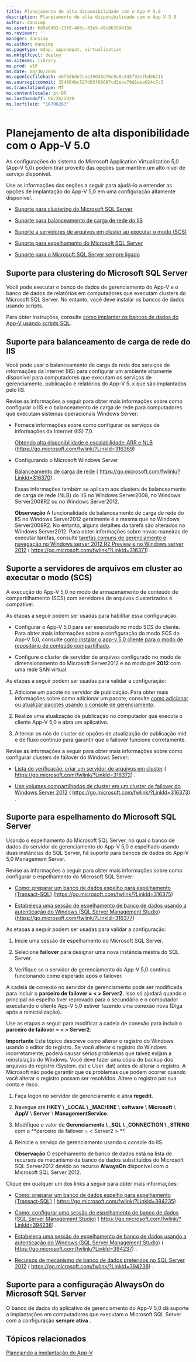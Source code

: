 ```yaml
---
title: Planejamento de alta disponibilidade com o App-V 5.0
description: Planejamento de alta disponibilidade com o App-V 5.0
author: dansimp
ms.assetid: 6d9a6492-23f8-465c-82e5-49c863594156
ms.reviewer: ''
manager: dansimp
ms.author: dansimp
ms.pagetype: mdop, appcompat, virtualization
ms.mktglfcycl: deploy
ms.sitesec: library
ms.prod: w10
ms.date: 08/30/2016
ms.openlocfilehash: ebf586de7cae19d40d76c9c0c845f93e7bd9021b
ms.sourcegitcommit: 354664bc527d93f80687cd2eba70d1eea024c7c3
ms.translationtype: MT
ms.contentlocale: pt-BR
ms.lasthandoff: 06/26/2020
ms.locfileid: "10796263"
---
```

# Planejamento de alta disponibilidade com o App-V 5.0


As configurações do sistema do Microsoft Application Virtualization 5,0 (App-V 5,0) podem tirar proveito das opções que mantêm um alto nível de serviço disponível.

Use as informações das seções a seguir para ajudá-lo a entender as opções de implantação do App-V 5,0 em uma configuração altamente disponível.

-   [Suporte para clustering do Microsoft SQL Server](#bkmk-sqlcluster)

-   [Suporte para balanceamento de carga de rede do IIS](#bkmk-iisloadbal)

-   [Suporte a servidores de arquivos em cluster ao executar o modo (SCS)](#bkmk-clusterscsmode)

-   [Suporte para espelhamento do Microsoft SQL Server](#bkmk-sqlmirroring)

-   [Suporte para o Microsoft SQL Server sempre ligado](#bkmk-sqlalwayson)

## <a href="" id="bkmk-sqlcluster"></a>Suporte para clustering do Microsoft SQL Server


Você pode executar o banco de dados de gerenciamento do App-V e o banco de dados de relatórios em computadores que executam clusters do Microsoft SQL Server. No entanto, você deve instalar os bancos de dados usando scripts.

Para obter instruções, consulte [como implantar os bancos de dados do App-V usando scripts SQL](how-to-deploy-the-app-v-databases-by-using-sql-scripts.md).

## <a href="" id="bkmk-iisloadbal"></a>Suporte para balanceamento de carga de rede do IIS


Você pode usar o balanceamento de carga de rede dos serviços de informações da Internet (IIS) para configurar um ambiente altamente disponível para computadores que executam os serviços de gerenciamento, publicação e relatórios do App-V 5. x que são implantados pelo IIS.

Revise as informações a seguir para obter mais informações sobre como configurar o IIS e o balanceamento de carga de rede para computadores que executam sistemas operacionais Windows Server:

-   Fornece informações sobre como configurar os serviços de informações da Internet (IIS) 7,0.

    [Obtendo alta disponibilidade e escalabilidade-ARR e NLB](https://go.microsoft.com/fwlink/?LinkId=316369) (https://go.microsoft.com/fwlink/?LinkId=316369)

-   Configurando o Microsoft Windows Server

    [Balanceamento de carga de rede](https://go.microsoft.com/fwlink/?LinkId=316370) ( https://go.microsoft.com/fwlink/?LinkId=316370) .

    Essas informações também se aplicam aos clusters de balanceamento de carga de rede (NLB) do IIS no Windows Server2008, no Windows Server2008R2 ou no Windows Server2012.

    **Observação**  A funcionalidade de balanceamento de carga de rede do IIS no Windows Server2012 geralmente é a mesma que no Windows Server2008R2. No entanto, alguns detalhes da tarefa são alterados no Windows Server2012. Para obter informações sobre novas maneiras de executar tarefas, consulte [tarefas comuns de gerenciamento e navegação no Windows server 2012 R2 Preview e no Windows server 2012](https://go.microsoft.com/fwlink/?LinkId=316371) ( https://go.microsoft.com/fwlink/?LinkId=316371) .

     

## <a href="" id="bkmk-clusterscsmode"></a>Suporte a servidores de arquivos em cluster ao executar o modo (SCS)


A execução do App-V 5,0 no modo de armazenamento de conteúdo de compartilhamento (SCS) com servidores de arquivos clusterizados é compatível.

As etapas a seguir podem ser usadas para habilitar essa configuração:

-   Configurar o App-V 5,0 para ser executado no modo SCS do cliente. Para obter mais informações sobre a configuração do modo SCS do App-V 5,0, consulte [como instalar o app-v 5,0 cliente para o modo de repositório de conteúdo compartilhado](how-to-install-the-app-v-50-client-for-shared-content-store-mode.md).

-   Configure o cluster de servidor de arquivos configurado no modo de dimensionamento do Microsoft Server2012 e no modo pré **2012** com uma rede SAN virtual.

As etapas a seguir podem ser usadas para validar a configuração:

1.  Adicione um pacote no servidor de publicação. Para obter mais informações sobre como adicionar um pacote, consulte [como adicionar ou atualizar pacotes usando o console de gerenciamento](how-to-add-or-upgrade-packages-by-using-the-management-console-beta-gb18030.md).

2.  Realize uma atualização de publicação no computador que executa o cliente App-V 5,0 e abra um aplicativo.

3.  Alternar os nós de cluster de opções de atualização de publicação mid e de fluxo contínuo para garantir que o failover funcione corretamente.

Revise as informações a seguir para obter mais informações sobre como configurar clusters de failover do Windows Server:

-   [Lista de verificação: criar um servidor de arquivos em cluster](https://go.microsoft.com/fwlink/?LinkId=316372) ( https://go.microsoft.com/fwlink/?LinkId=316372) .

-   [Use volumes compartilhados de cluster em um cluster de failover do Windows Server 2012](https://go.microsoft.com/fwlink/?LinkId=316373) ( https://go.microsoft.com/fwlink/?LinkId=316373) .

## <a href="" id="bkmk-sqlmirroring"></a>Suporte para espelhamento do Microsoft SQL Server


Usando o espelhamento do Microsoft SQL Server, no qual o banco de dados do servidor de gerenciamento do App-V 5,0 é espelhado usando duas instâncias do SQL Server, há suporte para bancos de dados do App-V 5,0 Management Server.

Revise as informações a seguir para obter mais informações sobre como configurar o espelhamento do Microsoft SQL Server:

-   [Como: preparar um banco de dados espelho para espelhamento (Transact-SQL)](https://go.microsoft.com/fwlink/?LinkId=316375) (https://go.microsoft.com/fwlink/?LinkId=316375)

-   [Estabeleça uma sessão de espelhamento de banco de dados usando a autenticação do Windows (SQL Server Management Studio)](https://go.microsoft.com/fwlink/?LinkId=316377) (https://go.microsoft.com/fwlink/?LinkId=316377)

As etapas a seguir podem ser usadas para validar a configuração:

1.  Inicie uma sessão de espelhamento do Microsoft SQL Server.

2.  Selecione **failover** para designar uma nova instância mestra do SQL Server.

3.  Verifique se o servidor de gerenciamento do App-V 5,0 continua funcionando como esperado após o failover.

A cadeia de conexão no servidor de gerenciamento pode ser modificada para incluir o **parceiro de failover = &lt; &gt; Server2**. Isso só ajudará quando o principal no espelho tiver reprovado para o secundário e o computador executando o cliente App-V 5,0 estiver fazendo uma conexão nova (Diga após a reinicialização).

Use as etapas a seguir para modificar a cadeia de conexão para incluir o **parceiro de failover = &lt; &gt; Server2**:

**Importante**  Este tópico descreve como alterar o registro do Windows usando o editor do registro. Se você alterar o registro do Windows incorretamente, poderá causar sérios problemas que talvez exijam a reinstalação do Windows. Você deve fazer uma cópia de backup dos arquivos do registro (System. dat e User. dat) antes de alterar o registro. A Microsoft não pode garantir que os problemas que podem ocorrer quando você alterar o registro possam ser resolvidos. Altere o registro por sua conta e risco.

 

1.  Faça logon no servidor de gerenciamento e abra **regedit**.

2.  Navegue até **HKEY \ _LOCAL \ _MACHINE**  \\  **software**  \\  **Microsoft**  \\  **AppV**  \\  **Server**  \\  **ManagementService**.

3.  Modifique o valor de **Gerenciamento \ _SQL \ _CONNECTION \ _STRING** com o **parceiro de failover = &lt; Server2 &gt; **.

4.  Reinicie o serviço de gerenciamento usando o console do IIS.

    **Observação**  O espelhamento de banco de dados está na lista de recursos de mecanismo de banco de dados substituídos do Microsoft SQL Server2012 devido ao recurso **AlwaysOn** disponível com o Microsoft SQL Server 2012.

     

Clique em qualquer um dos links a seguir para obter mais informações:

-   [Como: preparar um banco de dados espelho para espelhamento (Transact-SQL)](https://go.microsoft.com/fwlink/?LinkId=394235) ( https://go.microsoft.com/fwlink/?LinkId=394235) .

-   [Como: configurar uma sessão de espelhamento de banco de dados (SQL Server Management Studio)](https://go.microsoft.com/fwlink/?LinkId=394236) ( https://go.microsoft.com/fwlink/?LinkId=394236) .

-   [Estabeleça uma sessão de espelhamento de banco de dados usando a autenticação do Windows (SQL Server Management Studio)](https://go.microsoft.com/fwlink/?LinkId=394237) ( https://go.microsoft.com/fwlink/?LinkId=394237) .

-   [Recursos de mecanismo de banco de dados preteridos no SQL Server 2012](https://go.microsoft.com/fwlink/?LinkId=394238) ( https://go.microsoft.com/fwlink/?LinkId=394238) .

## <a href="" id="bkmk-sqlalwayson"></a>Suporte para a configuração AlwaysOn do Microsoft SQL Server


O banco de dados do aplicativo de gerenciamento do App-V 5,0 dá suporte a implantações em computadores que executam o Microsoft SQL Server com a configuração **sempre ativa** .

## Tópicos relacionados


[Planejando a implantação do App-V](planning-to-deploy-app-v.md)

 

 





